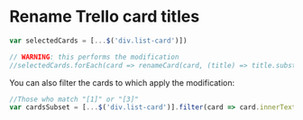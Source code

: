 # Rename Trello card titles


```javascript
var selectedCards = [...$('div.list-card')])

// WARNING: this performs the modification
//selectedCards.forEach(card => renameCard(card, (title) => title.substring(4)))
```

You can also filter the cards to which apply the modification:

```javascript
//Those who match "[1]" or "[3]"
var cardsSubset = [...$('div.list-card')].filter(card => card.innerText.match(/\[[13]\]/))
```
